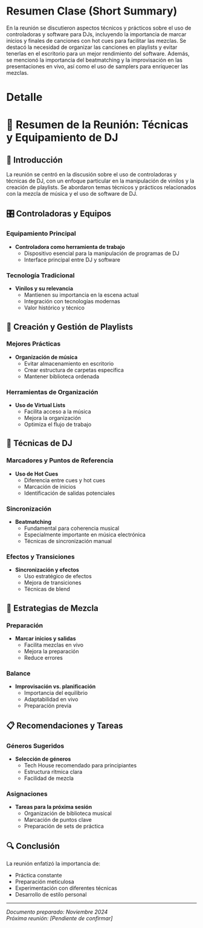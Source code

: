 # Resumen Clase (Short Summary)

En la reunión se discutieron aspectos técnicos y prácticos sobre el uso de controladoras y software para DJs, incluyendo la importancia de marcar inicios y finales de canciones con hot cues para facilitar las mezclas. Se destacó la necesidad de organizar las canciones en playlists y evitar tenerlas en el escritorio para un mejor rendimiento del software. Además, se mencionó la importancia del beatmatching y la improvisación en las presentaciones en vivo, así como el uso de samplers para enriquecer las mezclas.

# Detalle

# 📝 Resumen de la Reunión: Técnicas y Equipamiento de DJ

## 🎯 Introducción

La reunión se centró en la discusión sobre el uso de controladoras y técnicas de DJ, con un enfoque particular en la manipulación de vinilos y la creación de playlists. Se abordaron temas técnicos y prácticos relacionados con la mezcla de música y el uso de software de DJ.

## 🎛️ Controladoras y Equipos

### Equipamiento Principal
* **Controladora como herramienta de trabajo**
  - Dispositivo esencial para la manipulación de programas de DJ
  - Interface principal entre DJ y software

### Tecnología Tradicional
* **Vinilos y su relevancia**
  - Mantienen su importancia en la escena actual
  - Integración con tecnologías modernas
  - Valor histórico y técnico

## 📂 Creación y Gestión de Playlists

### Mejores Prácticas
* **Organización de música**
  - Evitar almacenamiento en escritorio
  - Crear estructura de carpetas específica
  - Mantener biblioteca ordenada

### Herramientas de Organización
* **Uso de Virtual Lists**
  - Facilita acceso a la música
  - Mejora la organización
  - Optimiza el flujo de trabajo

## 🎹 Técnicas de DJ

### Marcadores y Puntos de Referencia
* **Uso de Hot Cues**
  - Diferencia entre cues y hot cues
  - Marcación de inicios
  - Identificación de salidas potenciales

### Sincronización
* **Beatmatching**
  - Fundamental para coherencia musical
  - Especialmente importante en música electrónica
  - Técnicas de sincronización manual

### Efectos y Transiciones
* **Sincronización y efectos**
  - Uso estratégico de efectos
  - Mejora de transiciones
  - Técnicas de blend

## 🎯 Estrategias de Mezcla

### Preparación
* **Marcar inicios y salidas**
  - Facilita mezclas en vivo
  - Mejora la preparación
  - Reduce errores

### Balance
* **Improvisación vs. planificación**
  - Importancia del equilibrio
  - Adaptabilidad en vivo
  - Preparación previa

## 📋 Recomendaciones y Tareas

### Géneros Sugeridos
* **Selección de géneros**
  - Tech House recomendado para principiantes
  - Estructura rítmica clara
  - Facilidad de mezcla

### Asignaciones
* **Tareas para la próxima sesión**
  - Organización de biblioteca musical
  - Marcación de puntos clave
  - Preparación de sets de práctica

## 🔍 Conclusión

La reunión enfatizó la importancia de:
- Práctica constante
- Preparación meticulosa
- Experimentación con diferentes técnicas
- Desarrollo de estilo personal

---

*Documento preparado: Noviembre 2024*  
*Próxima reunión: [Pendiente de confirmar]*